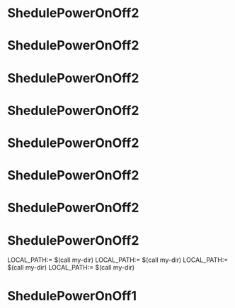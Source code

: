 # ShedulePowerOnOff2
# ShedulePowerOnOff2
# ShedulePowerOnOff2
# ShedulePowerOnOff2
# ShedulePowerOnOff2
# ShedulePowerOnOff2
# ShedulePowerOnOff2
# ShedulePowerOnOff2
LOCAL_PATH:= $(call my-dir)
LOCAL_PATH:= $(call my-dir)
LOCAL_PATH:= $(call my-dir)
LOCAL_PATH:= $(call my-dir)
# ShedulePowerOnOff1
